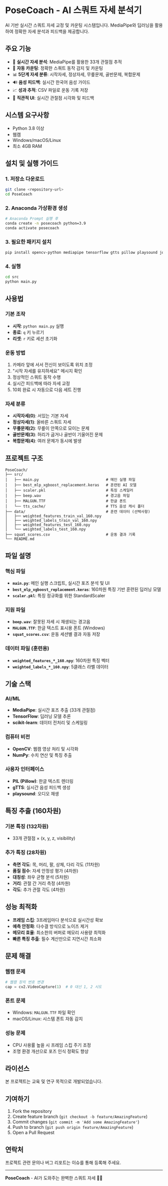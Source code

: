 # PoseCoach - AI 스쿼트 자세 분석기

AI 기반 실시간 스쿼트 자세 교정 및 카운팅 시스템입니다. MediaPipe와 딥러닝을 활용하여 정확한 자세 분석과 피드백을 제공합니다.

## 주요 기능

- 🎯 **실시간 자세 분석**: MediaPipe를 활용한 33개 관절점 추적
- 🔢 **자동 카운팅**: 정확한 스쿼트 동작 감지 및 카운팅
- 📊 **5단계 자세 분류**: 시작자세, 정상자세, 무릎문제, 골반문제, 복합문제
- 🔊 **음성 피드백**: 실시간 한국어 음성 가이드
- 📈 **성과 추적**: CSV 파일로 운동 기록 저장
- 🎨 **직관적 UI**: 실시간 관절점 시각화 및 피드백

## 시스템 요구사항

- Python 3.8 이상
- 웹캠
- Windows/macOS/Linux
- 최소 4GB RAM

## 설치 및 실행 가이드

### 1. 저장소 다운로드

```bash
git clone <repository-url>
cd PoseCoach
```

### 2. Anaconda 가상환경 생성

```bash
# Anaconda Prompt 실행 후
conda create -n posecoach python=3.9
conda activate posecoach
```

### 3. 필요한 패키지 설치

```bash
pip install opencv-python mediapipe tensorflow gtts pillow playsound joblib scikit-learn
```

### 4. 실행

```bash
cd src
python main.py
```

## 사용법

### 기본 조작

- **시작**: `python main.py` 실행
- **종료**: `q` 키 누르기
- **리셋**: `r` 키로 세션 초기화

### 운동 방법

1. 카메라 앞에 서서 전신이 보이도록 위치 조정
2. "시작 자세를 유지하세요" 메시지 확인
3. 정상적인 스쿼트 동작 수행
4. 실시간 피드백에 따라 자세 교정
5. 10회 완료 시 자동으로 다음 세트 진행

### 자세 분류

- **시작자세(0)**: 서있는 기본 자세
- **정상자세(1)**: 올바른 스쿼트 자세
- **무릎문제(2)**: 무릎이 안쪽으로 모이는 문제
- **골반문제(3)**: 허리가 굽거나 골반이 기울어진 문제
- **복합문제(4)**: 여러 문제가 동시에 발생

## 프로젝트 구조

```
PoseCoach/
├── src/
│   ├── main.py                              # 메인 실행 파일
│   ├── best_mlp_xgboost_replacement.keras   # 훈련된 AI 모델
│   ├── scaler.pkl                           # 특징 스케일러
│   ├── beep.wav                             # 경고음 파일
│   ├── MALGUN.TTF                           # 한글 폰트
│   └── tts_cache/                           # TTS 음성 캐시 폴더
├── data/                                    # 훈련 데이터 (선택사항)
│   ├── weighted_features_train_val_160.npy
│   ├── weighted_labels_train_val_160.npy
│   ├── weighted_features_test_160.npy
│   └── weighted_labels_test_160.npy
├── squat_scores.csv                         # 운동 결과 기록
└── README.md
```

## 파일 설명

### 핵심 파일

- **`main.py`**: 메인 실행 스크립트, 실시간 포즈 분석 및 UI
- **`best_mlp_xgboost_replacement.keras`**: 160차원 특징 기반 훈련된 딥러닝 모델
- **`scaler.pkl`**: 특징 정규화를 위한 StandardScaler

### 지원 파일

- **`beep.wav`**: 잘못된 자세 시 재생되는 경고음
- **`MALGUN.TTF`**: 한글 텍스트 표시용 폰트 (Windows)
- **`squat_scores.csv`**: 운동 세션별 결과 자동 저장

### 데이터 파일 (훈련용)

- **`weighted_features_*_160.npy`**: 160차원 특징 벡터
- **`weighted_labels_*_160.npy`**: 5클래스 라벨 데이터

## 기술 스택

### AI/ML

- **MediaPipe**: 실시간 포즈 추출 (33개 관절점)
- **TensorFlow**: 딥러닝 모델 추론
- **scikit-learn**: 데이터 전처리 및 스케일링

### 컴퓨터 비전

- **OpenCV**: 웹캠 영상 처리 및 시각화
- **NumPy**: 수치 연산 및 특징 추출

### 사용자 인터페이스

- **PIL (Pillow)**: 한글 텍스트 렌더링
- **gTTS**: 실시간 음성 피드백 생성
- **playsound**: 오디오 재생

## 특징 추출 (160차원)

### 기본 특징 (132차원)

- 33개 관절점 × (x, y, z, visibility)

### 추가 특징 (28차원)

- **측면 각도**: 목, 머리, 팔, 상체, 다리 각도 (11차원)
- **품질 점수**: 자세 안정성 평가 (4차원)
- **대칭성**: 좌우 균형 분석 (5차원)
- **거리**: 관절 간 거리 측정 (4차원)
- **각도**: 추가 관절 각도 (4차원)

## 성능 최적화

- **프레임 스킵**: 3프레임마다 분석으로 실시간성 확보
- **예측 안정화**: 다수결 방식으로 노이즈 제거
- **메모리 효율**: 최소한의 버퍼로 메모리 사용량 최적화
- **빠른 특징 추출**: 필수 계산만으로 지연시간 최소화

## 문제 해결

### 웹캠 문제

```python
# 웹캠 장치 번호 변경
cap = cv2.VideoCapture(1)  # 0 대신 1, 2 시도
```

### 폰트 문제

- Windows: `MALGUN.TTF` 파일 확인
- macOS/Linux: 시스템 폰트 자동 감지

### 성능 문제

- CPU 사용률 높을 시 프레임 스킵 주기 조정
- 조명 환경 개선으로 포즈 인식 정확도 향상

## 라이선스

본 프로젝트는 교육 및 연구 목적으로 개발되었습니다.

## 기여하기

1. Fork the repository
2. Create feature branch (`git checkout -b feature/AmazingFeature`)
3. Commit changes (`git commit -m 'Add some AmazingFeature'`)
4. Push to branch (`git push origin feature/AmazingFeature`)
5. Open a Pull Request

## 연락처

프로젝트 관련 문의나 버그 리포트는 이슈를 통해 등록해 주세요.

---

**PoseCoach** - AI가 도와주는 완벽한 스쿼트 자세 🏋️‍♀️
